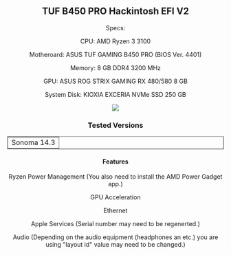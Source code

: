 <article>
<header>
    <h1>TUF B450 PRO Hackintosh EFI V2</h1>



Specs:

CPU: AMD Ryzen 3 3100


Motheroard: ASUS TUF GAMING B450 PRO (BIOS Ver. 4401)


Memory: 8 GB DDR4 3200 MHz


GPU: ASUS ROG STRIX GAMING RX 480/580 8 GB


System Disk: KIOXIA EXCERIA NVMe SSD 250 GB


<img src="https://cdn.discordapp.com/attachments/1048295437444059187/1201462963035443210/Ekran_Resmi_2024-01-29_12.16.48.png?ex=65c9e894&is=65b77394&hm=18425ebdd9eb3d7e57b4625092aafe8e35c3ac70086531a81153e41c07603d58&">



<article>
  <header>
    <h1>Tested Versions</h1>




<!DOCTYPE html>
<html>
<head>
 
</head>
<body>
 
<table border=1>
    <tr>
        <td>Sonoma 14.3</td>
    </tr>
    <tr>









</table>

</body>
</html>









<article>
  <header>
    <h1>Features</h1>



Ryzen Power Management (You also need to install the AMD Power Gadget app.)


GPU Acceleration


Ethernet


Apple Services (Serial number may need to be regenerted.)


Audio (Depending on the audio equipment (headphones an etc.) you are using "layout id" value may need to be changed.)




        






